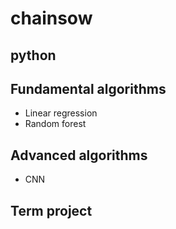 # chainsow

## python

## Fundamental algorithms
- Linear regression
- Random forest

## Advanced algorithms
- CNN

## Term project

